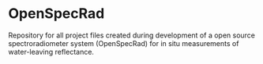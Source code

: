 # OpenSpecRad
Repository for all project files created during development of a open source spectroradiometer system (OpenSpecRad) for in situ measurements of water-leaving reflectance.
